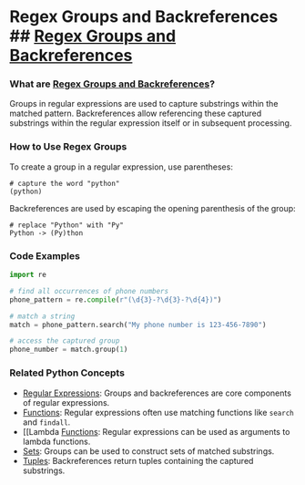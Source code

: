 # Regex Groups and Backreferences ## [Regex Groups and Backreferences](./../regex-groups-and-backreferences/)

### What are [Regex Groups and Backreferences](./../regex-groups-and-backreferences/)?
Groups in regular expressions are used to capture substrings within the matched pattern. Backreferences allow referencing these captured substrings within the regular expression itself or in subsequent processing.

### How to Use Regex Groups
To create a group in a regular expression, use parentheses:

```
# capture the word "python"
(python)
```

Backreferences are used by escaping the opening parenthesis of the group:

```
# replace "Python" with "Py"
Python -> (Py)thon
```

### Code Examples
```python
import re

# find all occurrences of phone numbers
phone_pattern = re.compile(r"(\d{3}-?\d{3}-?\d{4})")

# match a string
match = phone_pattern.search("My phone number is 123-456-7890")

# access the captured group
phone_number = match.group(1)
```

### Related Python Concepts

- [Regular Expressions](./../regular-expressions/): Groups and backreferences are core components of regular expressions.
- [Functions](./../functions/): Regular expressions often use matching functions like `search` and `findall`.
- [[Lambda [Functions](./../functions/): Regular expressions can be used as arguments to lambda functions.
- [Sets](./../sets/): Groups can be used to construct sets of matched substrings.
- [Tuples](./../tuples/): Backreferences return tuples containing the captured substrings.